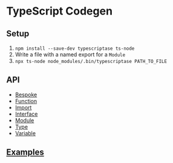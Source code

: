 # TypeScript Codegen

## Setup

1. `npm install --save-dev typescriptase ts-node`
1. Write a file with a named export for a `Module`
2. `npx ts-node node_modules/.bin/typescriptase PATH_TO_FILE`

## API

* [Bespoke](https://github.com/arichiv/typescriptase/blob/readme/src/bespoke.ts)
* [Function](https://github.com/arichiv/typescriptase/blob/readme/src/function.ts)
* [Import](https://github.com/arichiv/typescriptase/blob/readme/src/import.ts)
* [Interface](https://github.com/arichiv/typescriptase/blob/readme/src/interface.ts)
* [Module](https://github.com/arichiv/typescriptase/blob/readme/src/module.ts)
* [Type](https://github.com/arichiv/typescriptase/blob/readme/src/type.ts)
* [Variable](https://github.com/arichiv/typescriptase/blob/readme/src/variable.ts)

## [Examples](https://github.com/arichiv/typescriptase/blob/readme/src/__tests__/setup.ts)
